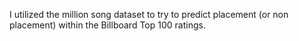 I utilized the million song dataset to try to predict placement (or non placement) within the Billboard Top 100 ratings.

